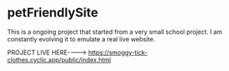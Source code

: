 # petFriendlySite
This is a ongoing project that started from a very small school project. I am constantly evolving it to emulate a real live website. 

PROJECT LIVE HERE---->    https://smoggy-tick-clothes.cyclic.app/public/index.html

